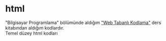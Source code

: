# html
"Bilgisayar Programlama" bölümünde aldığım <u>"Web Tabanlı Kodlama"</u> ders kitabından aldığım kodlardır. <br>
Temel düzey html kodları
